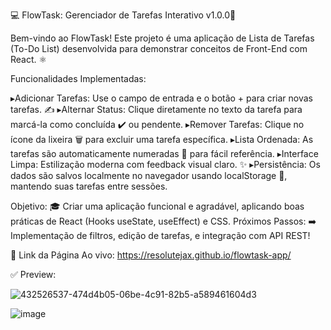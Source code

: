 💻 FlowTask: Gerenciador de Tarefas Interativo v1.0.0🎯

Bem-vindo ao FlowTask! Este projeto é uma aplicação de Lista de Tarefas (To-Do List) desenvolvida para demonstrar conceitos de Front-End com React. ⚛️

Funcionalidades Implementadas:

▸Adicionar Tarefas: Use o campo de entrada e o botão + para criar novas tarefas. ✍️ 
▸Alternar Status: Clique diretamente no texto da tarefa para marcá-la como concluída ✔️ ou pendente.
▸Remover Tarefas: Clique no ícone da lixeira 🗑️ para excluir uma tarefa específica.
▸Lista Ordenada: As tarefas são automaticamente numeradas 🔢 para fácil referência.
▸Interface Limpa: Estilização moderna com feedback visual claro. ✨
▸Persistência: Os dados são salvos localmente no navegador usando localStorage 💾, mantendo suas tarefas entre sessões.
  
  Objetivo: 🎓 Criar uma aplicação funcional e agradável, aplicando boas práticas de React (Hooks useState, useEffect) e CSS.
  Próximos Passos: ➡️ Implementação de filtros, edição de tarefas, e integração com API REST!

  🔗 Link da Página Ao vivo: https://resolutejax.github.io/flowtask-app/
  
  ✅ Preview: 
  
![432526537-474d4b05-06be-4c91-82b5-a589461604d3](https://github.com/user-attachments/assets/89d361e3-51b7-4abe-81ef-922115fe70a1)

![image](https://github.com/user-attachments/assets/0e27d763-ce51-4d88-9877-9428b05681cf)
